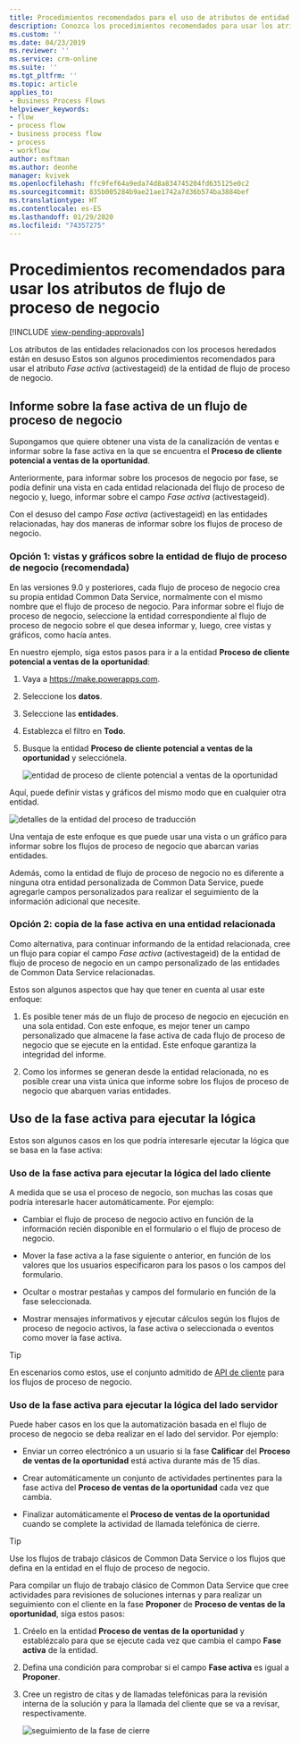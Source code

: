```yaml
---
title: Procedimientos recomendados para el uso de atributos de entidad de flujo de proceso de negocio | Microsoft Docs
description: Conozca los procedimientos recomendados para usar los atributos de entidad de flujo de proceso de negocio.
ms.custom: ''
ms.date: 04/23/2019
ms.reviewer: ''
ms.service: crm-online
ms.suite: ''
ms.tgt_pltfrm: ''
ms.topic: article
applies_to:
- Business Process Flows
helpviewer_keywords:
- flow
- process flow
- business process flow
- process
- workflow
author: msftman
ms.author: deonhe
manager: kvivek
ms.openlocfilehash: ffc9fef64a9eda74d8a834745204fd635125e0c2
ms.sourcegitcommit: 835b005284b9ae21ae1742a7d36b574ba3884bef
ms.translationtype: HT
ms.contentlocale: es-ES
ms.lasthandoff: 01/29/2020
ms.locfileid: "74357275"
---
```

# <a name="best-practices-in-using-business-process-flow-attributes"></a>Procedimientos recomendados para usar los atributos de flujo de proceso de negocio
[!INCLUDE [view-pending-approvals](includes/cc-rebrand.md)]


Los atributos de las entidades relacionados con los procesos heredados están en desuso Estos son algunos procedimientos recomendados para usar el atributo *Fase activa* (activestageid) de la entidad de flujo de proceso de negocio. 

## <a name="reporting-on-the-active-stage-of-a-business-process-flow"></a>Informe sobre la fase activa de un flujo de proceso de negocio

Supongamos que quiere obtener una vista de la canalización de ventas e informar sobre la fase activa en la que se encuentra el **Proceso de cliente potencial a ventas de la oportunidad**.

Anteriormente, para informar sobre los procesos de negocio por fase, se podía definir una vista en cada entidad relacionada del flujo de proceso de negocio y, luego, informar sobre el campo *Fase activa* (activestageid).

Con el desuso del campo *Fase activa* (activestageid) en las entidades relacionadas, hay dos maneras de informar sobre los flujos de proceso de negocio.

### <a name="option-1-views-and-charts-on-business-process-flow-entity-recommended"></a>Opción 1: vistas y gráficos sobre la entidad de flujo de proceso de negocio **(recomendada)**

En las versiones 9.0 y posteriores, cada flujo de proceso de negocio crea su propia entidad Common Data Service, normalmente con el mismo nombre que el flujo de proceso de negocio. Para informar sobre el flujo de proceso de negocio, seleccione la entidad correspondiente al flujo de proceso de negocio sobre el que desea informar y, luego, cree vistas y gráficos, como hacía antes.

En nuestro ejemplo, siga estos pasos para ir a la entidad **Proceso de cliente potencial a ventas de la oportunidad**:
1. Vaya a https://make.powerapps.com.
1. Seleccione los **datos**.
1. Seleccione las **entidades**.
1. Establezca el filtro en **Todo**.
1. Busque la entidad **Proceso de cliente potencial a ventas de la oportunidad** y selecciónela.

   ![entidad de proceso de cliente potencial a ventas de la oportunidad](media/best-practices-entity-attributes/lead-opportunity-process.png)

Aquí, puede definir vistas y gráficos del mismo modo que en cualquier otra entidad.

![detalles de la entidad del proceso de traducción](media/best-practices-entity-attributes/lead-to-opportunity-sales-process-details.png)

Una ventaja de este enfoque es que puede usar una vista o un gráfico para informar sobre los flujos de proceso de negocio que abarcan varias entidades.

Además, como la entidad de flujo de proceso de negocio no es diferente a ninguna otra entidad personalizada de Common Data Service, puede agregarle campos personalizados para realizar el seguimiento de la información adicional que necesite.

### <a name="option-2-copy-active-stage-to-a-related-entity"></a>Opción 2: copia de la fase activa en una entidad relacionada

Como alternativa, para continuar informando de la entidad relacionada, cree un flujo para copiar el campo *Fase activa* (activestageid) de la entidad de flujo de proceso de negocio en un campo personalizado de las entidades de Common Data Service relacionadas.

Estos son algunos aspectos que hay que tener en cuenta al usar este enfoque:

1.  Es posible tener más de un flujo de proceso de negocio en ejecución en una sola entidad. Con este enfoque, es mejor tener un campo personalizado que almacene la fase activa de cada flujo de proceso de negocio que se ejecute en la entidad. Este enfoque garantiza la integridad del informe.

1.  Como los informes se generan desde la entidad relacionada, no es posible crear una vista única que informe sobre los flujos de proceso de negocio que abarquen varias entidades.

## <a name="using-the-active-stage-to-run-logic"></a>Uso de la fase activa para ejecutar la lógica

Estos son algunos casos en los que podría interesarle ejecutar la lógica que se basa en la fase activa:

### <a name="using-the-active-stage-to-run-client-side-logic"></a>Uso de la fase activa para ejecutar la lógica del lado cliente

A medida que se usa el proceso de negocio, son muchas las cosas que podría interesarle hacer automáticamente. Por ejemplo:

-   Cambiar el flujo de proceso de negocio activo en función de la información recién disponible en el formulario o el flujo de proceso de negocio.

-   Mover la fase activa a la fase siguiente o anterior, en función de los valores que los usuarios especificaron para los pasos o los campos del formulario.

-   Ocultar o mostrar pestañas y campos del formulario en función de la fase seleccionada.

-   Mostrar mensajes informativos y ejecutar cálculos según los flujos de proceso de negocio activos, la fase activa o seleccionada o eventos como mover la fase activa.

> [!TIP]
> En escenarios como estos, use el conjunto admitido de [API de cliente](https://docs.microsoft.com/dynamics365/customer-engagement/developer/clientapi/reference/formcontext-data-process) para los flujos de proceso de negocio.
>

### <a name="using-the-active-stage-to-run-server-side-logic"></a>Uso de la fase activa para ejecutar la lógica del lado servidor

Puede haber casos en los que la automatización basada en el flujo de proceso de negocio se deba realizar en el lado del servidor. Por ejemplo:

-   Enviar un correo electrónico a un usuario si la fase **Calificar** del **Proceso de ventas de la oportunidad** está activa durante más de 15 días.

-   Crear automáticamente un conjunto de actividades pertinentes para la fase activa del **Proceso de ventas de la oportunidad** cada vez que cambia.

-   Finalizar automáticamente el **Proceso de ventas de la oportunidad** cuando se complete la actividad de llamada telefónica de cierre.

> [!TIP]
> Use los flujos de trabajo clásicos de Common Data Service o los flujos que defina en la entidad en el flujo de proceso de negocio.
> 

Para compilar un flujo de trabajo clásico de Common Data Service que cree actividades para revisiones de soluciones internas y para realizar un seguimiento con el cliente en la fase **Proponer** de **Proceso de ventas de la oportunidad**, siga estos pasos:

1. Créelo en la entidad **Proceso de ventas de la oportunidad** y establézcalo para que se ejecute cada vez que cambia el campo **Fase activa** de la entidad. 
1. Defina una condición para comprobar si el campo **Fase activa** es igual a **Proponer**. 
1. Cree un registro de citas y de llamadas telefónicas para la revisión interna de la solución y para la llamada del cliente que se va a revisar, respectivamente.

   ![seguimiento de la fase de cierre](media/best-practices-entity-attributes/close-stage-followup.png)
